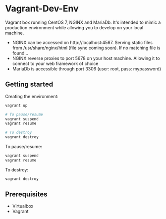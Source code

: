 # Vagrant-Dev-Env

Vagrant box running CentOS 7, NGINX and MariaDb. It's intended to mimic a production environment while allowing you to develop on your local machine. 

* NGINX can be accessed on http://localhost:4567. Serving static files from /usr/share/nginx/html (file sync coming soon). If no matching file is found...
* NGINX reverse proxies to port 5678 on your host machine. Allowing it to connect to your web framework of choice
* MariaDb is accessible through port 3306 (user: root, pass: mypassword)

## Getting started

Creating the environment:

```bash
vagrant up

# To pause/resume
vagrant suspend
vagrant resume

# To destroy
vagrant destroy
```

To pause/resume:

```bash
vagrant suspend
vagrant resume
```

To destroy:

```bash
vagrant destroy
```

## Prerequisites

* Virtualbox
* Vagrant